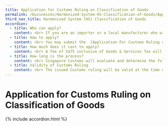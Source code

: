 ```yaml
---
title: Application for Customs Ruling on Classification of Goods
permalink: /businesses/Harmonized-System-HS-Classification-of-Goods/Application-for-Customs-Ruling-on-Classification-of-Goods
third_nav_title: Harmonised System (HS) Classification of Goods
accordion:
  - title: Who can apply?
    content: <br> If you are an importer or a local manufacturer who wishes to seek advice on the HS classification of your goods, you may apply for a Customs Ruling on Classification of Goods. <br><br> Please note classification rulings are only applicable for use within Singapore. If your goods are imported into another country, please seek the advice of the relevant authority in the importing country. <br>
  - title: How to apply?
    content: <br> You may submit the  [Application For Customs Ruling on Classification of Goods](https://form.gov.sg/#!/5cac414bd5e3800010c7ac68) [](https://www.customs.gov.sg/businesses/harmonized-system-hs-classification-of-goods/-/media/0dfc8c5a2f674da982e1fb32ae3af310.ashx) with the following supporting documents <br><br> -   Product catalogue/brochure <br> -   Product specification/datasheet <br> -   Full ingredients/chemical/material composition (in %) <br> -   Manufacturing process <br> -   Documentation provided by the manufacturer/supplier to establish the originating status of the product. <br><br> Each application is for the origin determination of ONE product. The contact details are enclosed in the application form.<br>  
  - title: How much does it cost to apply? 
    content: <br> A fee of S$75 inclusive of Goods & Services Tax will be charged for each application. Payment must be made upon receiving the billing notification from Singapore Customs. The billing indicates the bill reference number and would only be generated after we received the complete submission of your application form and supporting documents. <br><br> You may pay via Inter Bank Giro (IBG), cash, NETS or credit card. Payment by cash, NETS or credit card can be made at any SingPost branch. <br>
  - title: How long is the process?
    content: <br> Singapore Customs will evaluate and determine the full 8-digit HS code of your product. You will receive a letter, indicating the applicant's/company's name and address, the product’s name and description, 8-digit HS code and our assessment of the product. <br><br> The classification process may take up to 30 days, depending on the complexity of the product and the completeness of the information furnished. The product information and its classification may be made available in the  [Customs Ruling Database](/files/businesses/Customs-Ruling-Database_Sep-19.xlsx), subject to the consent of the applicant.   
  - title: Validity of Customs Ruling
    content: <br> The issued Customs ruling will be valid at the time of issuance based on the Customs Act and its subsidiary legislation in force at the time of the issuance of the Customs ruling. All matters within the issued Customs ruling do not apply three years after the date of issuance, or the date a provision of the Customs Act (including its subsidiary legislation) is repealed or amended to the extent that the repeal or amendment changes the way that provision applies in this ruling, which ever comes earlier. The issued Customs ruling may also be withdrawn or rescinded on the grounds stated in paragraph 7(9) of the Schedule to the Customs Act. <br><br> You may appeal for a review of the Customs Ruling issued. The appeal must be submitted within 10 working days from the date of issuance of the ruling. You have to state the grounds of appeal and submit all supporting documents to substantiate the appeal. <br><br> Upon receipt of the appeal, Singapore Customs will conduct a review and inform you of the outcome via email.   
---
```


# Application for Customs Ruling on Classification of Goods

{% include accordion.html %}
